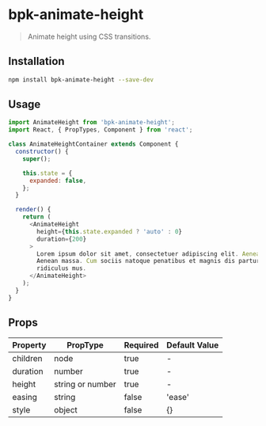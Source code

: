 # bpk-animate-height

> Animate height using CSS transitions.

## Installation

```sh
npm install bpk-animate-height --save-dev
```

## Usage

```js
import AnimateHeight from 'bpk-animate-height';
import React, { PropTypes, Component } from 'react';

class AnimateHeightContainer extends Component {
  constructor() {
    super();

    this.state = {
      expanded: false,
    };
  }

  render() {
    return (
      <AnimateHeight
        height={this.state.expanded ? 'auto' : 0}
        duration={200}
      >
        Lorem ipsum dolor sit amet, consectetuer adipiscing elit. Aenean commodo ligula eget dolor.
        Aenean massa. Cum sociis natoque penatibus et magnis dis parturient montes, nascetur
        ridiculus mus.
      </AnimateHeight>
    );
  }
}
```

## Props

| Property    | PropType         | Required | Default Value |
| ----------- | ---------------- | -------- | ------------- |
| children    | node             | true     | -             |
| duration    | number           | true     | -             |
| height      | string or number | true     | -             |
| easing      | string           | false    | 'ease'        |
| style       | object           | false    | {}            |
